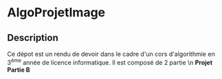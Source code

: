 # AlgoProjetImage

## Description 
Ce dépot est un rendu de devoir dans le cadre d'un cors d'algorithmie en 3<sup>éme</sup> année de licence informatique.
Il est composé de 2 partie \n
  <b>Projet</b> 
  <b>Partie B</b>
